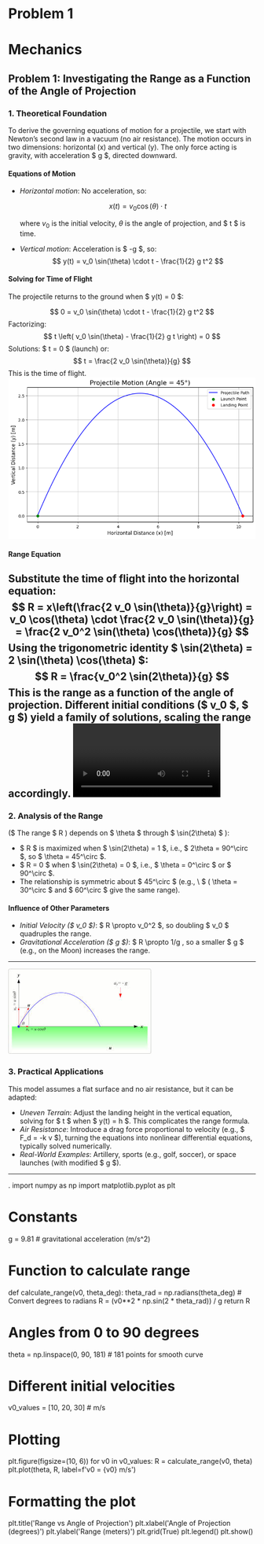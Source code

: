 # Problem 1
# Mechanics

## Problem 1: Investigating the Range as a Function of the Angle of Projection

### 1. Theoretical Foundation

To derive the governing equations of motion for a projectile, we start with Newton’s second law in a vacuum (no air resistance). The motion occurs in two dimensions: horizontal (x) and vertical (y). The only force acting is gravity, with acceleration $ g $, directed downward.

#### Equations of Motion
- *Horizontal motion*: No acceleration, so:

  $$
  x(t) = v_0 \cos(\theta) \cdot t
  $$

  where $v_0$ is the initial velocity, $\theta$ is the angle of projection, and $ t $ is time.
- *Vertical motion*: Acceleration is $ -g $, so:
  $$
  y(t) = v_0 \sin(\theta) \cdot t - \frac{1}{2} g t^2
  $$

#### Solving for Time of Flight
The projectile returns to the ground when $ y(t) = 0 $:

$$
0 = v_0 \sin(\theta) \cdot t - \frac{1}{2} g t^2
$$
Factorizing:
$$
t \left( v_0 \sin(\theta) - \frac{1}{2} g t \right) = 0
$$
Solutions: $ t = 0 $ (launch) or:
$$
t = \frac{2 v_0 \sin(\theta)}{g}
$$
This is the time of flight.
![alt text](image.png)

#### Range Equation
Substitute the time of flight into the horizontal equation:
$$
R = x\left(\frac{2 v_0 \sin(\theta)}{g}\right) = v_0 \cos(\theta) \cdot \frac{2 v_0 \sin(\theta)}{g} = \frac{2 v_0^2 \sin(\theta) \cos(\theta)}{g}
$$
Using the trigonometric identity $ \sin(2\theta) = 2 \sin(\theta) \cos(\theta) $:
$$
R = \frac{v_0^2 \sin(2\theta)}{g}
$$
This is the range as a function of the angle of projection. Different initial conditions ($ v_0 $, $ g $) yield a family of solutions, scaling the range accordingly.
<video controls src="projectile_colored.mp4" title="Title"></video>
---

### 2. Analysis of the Range

($ The range $ R ) depends on $ \theta $ through $ \sin(2\theta) $  ):
- $ R $ is maximized when $ \sin(2\theta) = 1 $, i.e., $ 2\theta = 90^\circ $, so $ \theta = 45^\circ $.
- $ R = 0 $ when $ \sin(2\theta) = 0 $, i.e., $ \theta = 0^\circ $ or $ 90^\circ $.
- The relationship is symmetric about $ 45^\circ $ (e.g., \ $ ( \theta = 30^\circ $ and $ 60^\circ $ give the same range).

#### Influence of Other Parameters
- *Initial Velocity ($ v_0 $)*: $ R \propto v_0^2 $, so doubling $ v_0 $ quadruples the range.
- *Gravitational Acceleration ($ g $)*: $ R \propto 1/g \, so a smaller $ g $ (e.g., on the Moon) increases the range.

---
![alt text](image-1.png)
### 3. Practical Applications

This model assumes a flat surface and no air resistance, but it can be adapted:
- *Uneven Terrain*: Adjust the landing height in the vertical equation, solving for $ t $ when $ y(t) = h $. This complicates the range formula.
- *Air Resistance*: Introduce a drag force proportional to velocity (e.g., $ F_d = -k v $), turning the equations into nonlinear differential equations, typically solved numerically.
- *Real-World Examples*: Artillery, sports (e.g., golf, soccer), or space launches (with modified $ g $).

---
.
import numpy as np
import matplotlib.pyplot as plt

# Constants

g = 9.81  # gravitational acceleration (m/s^2)

# Function to calculate range
def calculate_range(v0, theta_deg):
    theta_rad = np.radians(theta_deg)  # Convert degrees to radians
    R = (v0**2 * np.sin(2 * theta_rad)) / g
    return R

# Angles from 0 to 90 degrees
theta = np.linspace(0, 90, 181)  # 181 points for smooth curve

# Different initial velocities
v0_values = [10, 20, 30]  # m/s

# Plotting
plt.figure(figsize=(10, 6))
for v0 in v0_values:
    R = calculate_range(v0, theta)
    plt.plot(theta, R, label=f'v0 = {v0} m/s')

# Formatting the plot
plt.title('Range vs Angle of Projection')
plt.xlabel('Angle of Projection (degrees)')
plt.ylabel('Range (meters)')
plt.grid(True)
plt.legend()
plt.show()

